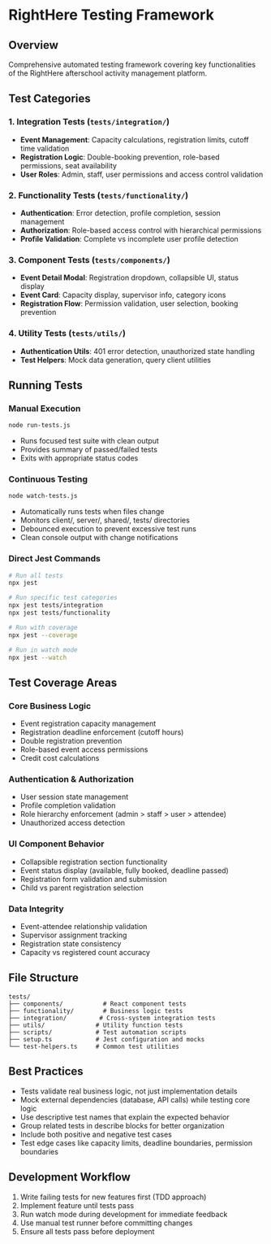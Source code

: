# RightHere Testing Framework

## Overview
Comprehensive automated testing framework covering key functionalities of the RightHere afterschool activity management platform.

## Test Categories

### 1. Integration Tests (`tests/integration/`)
- **Event Management**: Capacity calculations, registration limits, cutoff time validation
- **Registration Logic**: Double-booking prevention, role-based permissions, seat availability
- **User Roles**: Admin, staff, user permissions and access control validation

### 2. Functionality Tests (`tests/functionality/`)  
- **Authentication**: Error detection, profile completion, session management
- **Authorization**: Role-based access control with hierarchical permissions
- **Profile Validation**: Complete vs incomplete user profile detection

### 3. Component Tests (`tests/components/`)
- **Event Detail Modal**: Registration dropdown, collapsible UI, status display
- **Event Card**: Capacity display, supervisor info, category icons
- **Registration Flow**: Permission validation, user selection, booking prevention

### 4. Utility Tests (`tests/utils/`)
- **Authentication Utils**: 401 error detection, unauthorized state handling
- **Test Helpers**: Mock data generation, query client utilities

## Running Tests

### Manual Execution
```bash
node run-tests.js
```
- Runs focused test suite with clean output
- Provides summary of passed/failed tests
- Exits with appropriate status codes

### Continuous Testing
```bash
node watch-tests.js
```
- Automatically runs tests when files change
- Monitors client/, server/, shared/, tests/ directories
- Debounced execution to prevent excessive test runs
- Clean console output with change notifications

### Direct Jest Commands
```bash
# Run all tests
npx jest

# Run specific test categories
npx jest tests/integration
npx jest tests/functionality

# Run with coverage
npx jest --coverage

# Run in watch mode
npx jest --watch
```

## Test Coverage Areas

### Core Business Logic
- Event registration capacity management
- Registration deadline enforcement (cutoff hours)
- Double registration prevention
- Role-based event access permissions
- Credit cost calculations

### Authentication & Authorization
- User session state management
- Profile completion validation
- Role hierarchy enforcement (admin > staff > user > attendee)
- Unauthorized access detection

### UI Component Behavior
- Collapsible registration section functionality
- Event status display (available, fully booked, deadline passed)
- Registration form validation and submission
- Child vs parent registration selection

### Data Integrity
- Event-attendee relationship validation
- Supervisor assignment tracking
- Registration state consistency
- Capacity vs registered count accuracy

## File Structure
```
tests/
├── components/           # React component tests
├── functionality/        # Business logic tests  
├── integration/         # Cross-system integration tests
├── utils/              # Utility function tests
├── scripts/            # Test automation scripts
├── setup.ts            # Jest configuration and mocks
└── test-helpers.ts     # Common test utilities
```

## Best Practices
- Tests validate real business logic, not just implementation details
- Mock external dependencies (database, API calls) while testing core logic
- Use descriptive test names that explain the expected behavior
- Group related tests in describe blocks for better organization
- Include both positive and negative test cases
- Test edge cases like capacity limits, deadline boundaries, permission boundaries

## Development Workflow
1. Write failing tests for new features first (TDD approach)
2. Implement feature until tests pass
3. Run watch mode during development for immediate feedback
4. Use manual test runner before committing changes
5. Ensure all tests pass before deployment